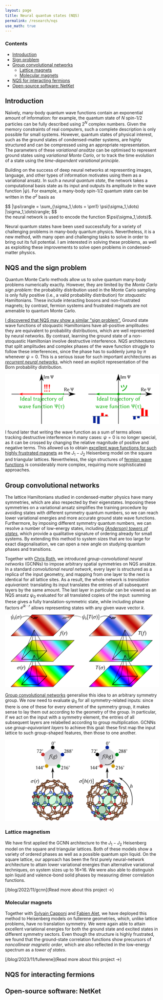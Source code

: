 ```yaml
---
layout: page
title: Neural quantum states (NQS)
permalink: /research/nqs
use_math: true
---
```


### Contents

- [Introduction](#introduction)
- [Sign problem](#nqs-and-the-sign-problem)
- [Group convolutional networks](#group-convolutional-networks)
    - [Lattice magnets](#lattice-magnetism)
    - [Molecular magnets](#molecular-magnets)
- [NQS for interacting fermions](#nqs-for-interacting-fermions)
- [Open-source software: NetKet](#open-source-software-netket)

## Introduction

Naïvely, many-body quantum wave functions contain an exponential amount of information: for example, the quantum state of *N* spin-1/2 particles can be fully described using $2^N$ complex numbers.
Given the memory constraints of real computers, such a complete description is only possible for small systems.
However, quantum states of physical interest, such as the ground states of condensed-matter systems, are highly structured and can be compressed using an appropriate representation.
The parameters of these *variational ansätze* can be optimised to represent ground states using *variational Monte Carlo*, or to track the time evolution of a state using the *time-dependent variational principle*.

Building on the success of deep neural networks at representing images, language, and other types of information motivates using them as a variational ansatz.
In such a *neural quantum state*, the network takes a computational basis state as its input and outputs its amplitude in the wave function $|\psi\rangle$.
For example, a many-body spin-1/2 quantum state can be written in the $\sigma^z$ basis as
<div>
$$ |\psi\rangle = \sum_{\sigma_1,\dots = \pm1} \psi(\sigma_1,\dots) |\sigma_1,\dots\rangle; $$
</div>
the neural network is used to encode the function $\psi(\sigma_1,\dots)$.

Neural quantum states have been used successfully for a variety of challenging problems in many-body quantum physics.
Nevertheless, it is a new method, with many open and challenging tasks to solve in order to bring out its full potential.
I am interested in solving these problems, as well as exploiting these improvements to solve open problems in condensed-matter physics.

## NQS and the sign problem

Quantum Monte Carlo methods allow us to solve quantum many-body problems numerically exactly.
However, they are limited by the *Monte Carlo sign problem:* the probability distribution used in the Monte Carlo sampling is only fully positive (i.e., a valid probability distribution) for <dfn title="A Hamiltonian is stoquastic if its off-diagonal matrix elements are negative or zero.">stoquastic</dfn> Hamiltonians. These include interacting bosons and non-frustrated magnets; by contrast, fermion systems and frustrated magnets are not amenable to quantum Monte Carlo.

[I discovered that NQS may show a similar "sign problem".](https://arxiv.org/abs/2002.04613)
Ground state wave functions of stoquastic Hamiltonians have all-positive amplitudes: they are equivalent to probability distributions, which are well represented by neural networks.
By contrast, learning the ground state of a non-stoquastic Hamiltonian involve destructive interference.
NQS architectures that split amplitudes and complex phases of the wave function struggle to follow these interferences, since the phase has to suddenly jump by $\pi$ whenever $\psi=0$.
This is a serious issue for such important architectures as [*recurrent neural networks*](https://en.wikipedia.org/wiki/Recurrent_neural_network), which need an explicit representation of the Born probability distribution.

![Ansätze with separate wave function amplitudes and phases (left) cannot track destructive interferences. Writing the wave function as a sum of terms (right) improves the issue.](/assets/2022/11/zero.png)

I found later that writing the wave function as a sum of terms allows tracking destructive interference in many cases: $\psi=0$ is no longer special, as it can be crossed by changing the relative magnitude of positive and negative terms.
This allowed us to obtain [excellent wave functions for such highly frustrated magnets](https://arxiv.org/abs/2211.07749) as the $J_1-J_2$ Heisenberg model on the square and triangular lattices.
Nevertheless, the sign structures of [fermion wave functions](#nqs-for-interacting-fermions) is considerably more complex, requiring more sophisticated approaches.

## Group convolutional networks

The lattice Hamiltonians studied in condensed-matter physics have many symmetries, which are also respected by their eigenstates.
Imposing these symmetries on a variational ansatz simplifies the training procedure by avoiding states with different symmetry quantum numbers, so we can reach lower variational energies and more accurate ground state wave functions.
Furthermore, by imposing different symmetry quantum numbers, we can resolve a number of low-energy states, including [*(Anderson) towers of states*](https://arxiv.org/abs/1704.08622), which provide a qualitative signature of ordering already for small systems.
By extending this method to system sizes that are too large for exact diagonalisation, we can open a new angle on studying quantum phases and transitions.

Together with [Chris Roth](https://scholar.google.com/citations?user=YGOQvqwAAAAJ), we introduced *group-convolutional neural networks* (GCNNs) to impose arbitrary spatial symmetries on NQS ansätze.
In a standard *convolutional neural network*, every layer is structured as a replica of the input geometry, and mapping from one layer to the next is identical for all lattice sites.
As a result, the whole network is *translation equivariant:* translating its input translates the entries of all subsequent layers by the same amount.
The last layer in particular can be viewed as an NQS ansatz $\psi_0$ evaluated for all translated copies of the input:
summing these gives a fully translation-symmetric state, while including phase factors $e^{ik\cdot r}$ allows representing states with any given wave vector $k$.

![Convolutional neural networks impose translation symmetry.](/assets/img/cnn.png)

[Group convolutional networks](https://arxiv.org/abs/1602.07576) generalise this idea to an arbitrary symmetry group.
We now need to evaluate $\psi_0$ for all symmetry-related inputs: since there is one of these for every element of the symmetry group, it makes sense to lay them out according to the geometry of the group.
In particular, if we act on the input with a symmetry element, the entries of all subsequent layers are relabelled according to group multiplication.
GCNNs use *group-equivariant layers* to achieve this goal: these first map the input lattice to such group-shaped features, then those to one another.

![Group convolutional networks generalise the idea to arbitrary spatial symmetries.](/assets/img/gcnn.png)

### Lattice magnetism

We have first applied the GCNN architecture to the $J_1-J_2$ Heisenberg model on the square and triangular lattices.
Both of these models show a variety of ordered phases as well as a possible quantum spin liquid.
On the square lattice, our approach has been the first purely neural-network architecture to attain lower variational energies than alternative variational techniques, on system sizes up to 16×16. We were also able to distinguish spin liquid and valence-bond solid phases by measuring dimer correlation functions.

[/blog/2022/11/gcnn](Read more about this project →)

### Molecular magnets

Together with [Sylvain Capponi](https://www.lpt.ups-tlse.fr/spip.php?article22&lang=fr) and [Fabien Alet](https://www.lpt.ups-tlse.fr/spip.php?article20&lang=fr), we have deployed this method to Heisenberg models on fullerene geometries, which, unlike lattice problems, have no translation symmetry.
We were again able to attain excellent variational energies for both the ground state and excited states in different symmetry sectors.
Even though the structure is highly frustrated, we found that the ground-state correlation functions show precursors of *noncollinear magnetic order*, which are also reflected in the low-energy spectrum as a *tower of states*.

[/blog/2023/11/fullerene](Read more about this project →)

## NQS for interacting fermions

## Open-source software: NetKet